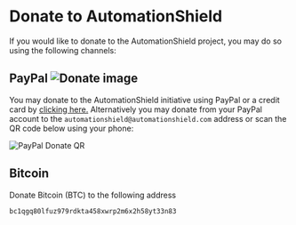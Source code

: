 # Donate to AutomationShield

If you would like to donate to the AutomationShield project, you may do so using the following channels:



## PayPal ![Donate image](https://github.com/gergelytakacs/AutomationShield/wiki/fig/PPDonate2.png)

You may donate to the AutomationShield initiative using PayPal or a credit card by [clicking here.](https://www.paypal.com/donate?business=ENHSK5767AMXN&item_name=and+support+the+AutomationShield+initative.&currency_code=EUR) Alternatively you may donate from your PayPal account to the `automationshield@automationshield.com` address or scan the QR code below using your phone:

![PayPal Donate QR](https://github.com/gergelytakacs/AutomationShield/wiki/fig/PPQR.png)




## Bitcoin

Donate Bitcoin (BTC) to the following address

```bc1qgq80lfuz979rdkta458xwrp2m6x2h58yt33n83```

